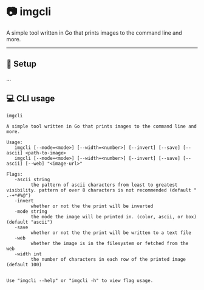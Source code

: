 # 📷 **imgcli**
A simple tool written in Go that prints images to the command line and more.

<hr />

## 🔧 **Setup**
...
<!-- Clone this repo and build the binary,
```

```
or run go get
```
go get github.com/branogarbo/imgcli
go build or go install
``` -->

## 💻 **CLI usage**
```
imgcli

A simple tool written in Go that prints images to the command line and more.

Usage:
   imgcli [--mode=<mode>] [--width=<number>] [--invert] [--save] [--ascii] <path-to-image>
   imgcli [--mode=<mode>] [--width=<number>] [--invert] [--save] [--ascii] [--web] "<image-url>"

Flags:
   -ascii string
         the pattern of ascii characters from least to greatest visibility. pattern of over 8 characters is not recommended (default " .-+*#%@")
   -invert
         whether or not the the print will be inverted
   -mode string
         the mode the image will be printed in. (color, ascii, or box) (default "ascii")
   -save
         whether or not the the print will be written to a text file
   -web
         whether the image is in the filesystem or fetched from the web
   -width int
         the number of characters in each row of the printed image (default 100)


Use "imgcli --help" or "imgcli -h" to view flag usage.
```